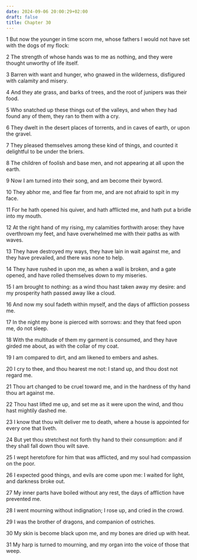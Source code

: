 ```yaml
---
date: 2024-09-06 20:00:29+02:00
draft: false
title: Chapter 30
---
```




1 But now the younger in time scorn me, whose fathers I would not have set with the dogs of my flock:

2 The strength of whose hands was to me as nothing, and they were thought unworthy of life itself.

3 Barren with want and hunger, who gnawed in the wilderness, disfigured with calamity and misery.

4 And they ate grass, and barks of trees, and the root of junipers was their food.

5 Who snatched up these things out of the valleys, and when they had found any of them, they ran to them with a cry.

6 They dwelt in the desert places of torrents, and in caves of earth, or upon the gravel.

7 They pleased themselves among these kind of things, and counted it delightful to be under the briers.

8 The children of foolish and base men, and not appearing at all upon the earth.

9 Now I am turned into their song, and am become their byword.

10 They abhor me, and flee far from me, and are not afraid to spit in my face.

11 For he hath opened his quiver, and hath afflicted me, and hath put a bridle into my mouth.

12 At the right hand of my rising, my calamities forthwith arose: they have overthrown my feet, and have overwhelmed me with their paths as with waves.

13 They have destroyed my ways, they have lain in wait against me, and they have prevailed, and there was none to help.

14 They have rushed in upon me, as when a wall is broken, and a gate opened, and have rolled themselves down to my miseries.

15 I am brought to nothing: as a wind thou hast taken away my desire: and my prosperity hath passed away like a cloud.

16 And now my soul fadeth within myself, and the days of affliction possess me.

17 In the night my bone is pierced with sorrows: and they that feed upon me, do not sleep.

18 With the multitude of them my garment is consumed, and they have girded me about, as with the collar of my coat.

19 I am compared to dirt, and am likened to embers and ashes.

20 I cry to thee, and thou hearest me not: I stand up, and thou dost not regard me.

21 Thou art changed to be cruel toward me, and in the hardness of thy hand thou art against me.

22 Thou hast lifted me up, and set me as it were upon the wind, and thou hast mightily dashed me.

23 I know that thou wilt deliver me to death, where a house is appointed for every one that liveth.

24 But yet thou stretchest not forth thy hand to their consumption: and if they shall fall down thou wilt save.

25 I wept heretofore for him that was afflicted, and my soul had compassion on the poor.

26 I expected good things, and evils are come upon me: I waited for light, and darkness broke out.

27 My inner parts have boiled without any rest, the days of affliction have prevented me.

28 I went mourning without indignation; I rose up, and cried in the crowd.

29 I was the brother of dragons, and companion of ostriches.

30 My skin is become black upon me, and my bones are dried up with heat.

31 My harp is turned to mourning, and my organ into the voice of those that weep.

